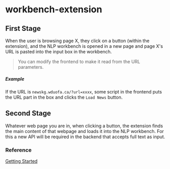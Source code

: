 # workbench-extension

## First Stage
When the user is browsing page X, they click on a button (within the extension), and the NLP workbench is opened in a new page and page X's URL is pasted into the input box in the workbench.  
  
> You can modify the frontend to make it read from the URL parameters.
##### Example  
If the URL is `newskg.wduofa.ca/?url=xxxx`, some script in the frontend puts the URL part in the box and clicks the `Load News` button.  

## Second Stage  
Whatever web page you are in, when clicking a button, the extension finds the main content of that webpage and loads it into the NLP workbench. For this a new API will be required in the backend that accepts full text as input.

### Reference
[Getting Started](https://developer.chrome.com/docs/extensions/mv3/)
